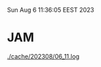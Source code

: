 Sun Aug  6 11:36:05 EEST 2023
# JAM
<a href='./cache/202308/06_11.log'>./cache/202308/06_11.log</a>
